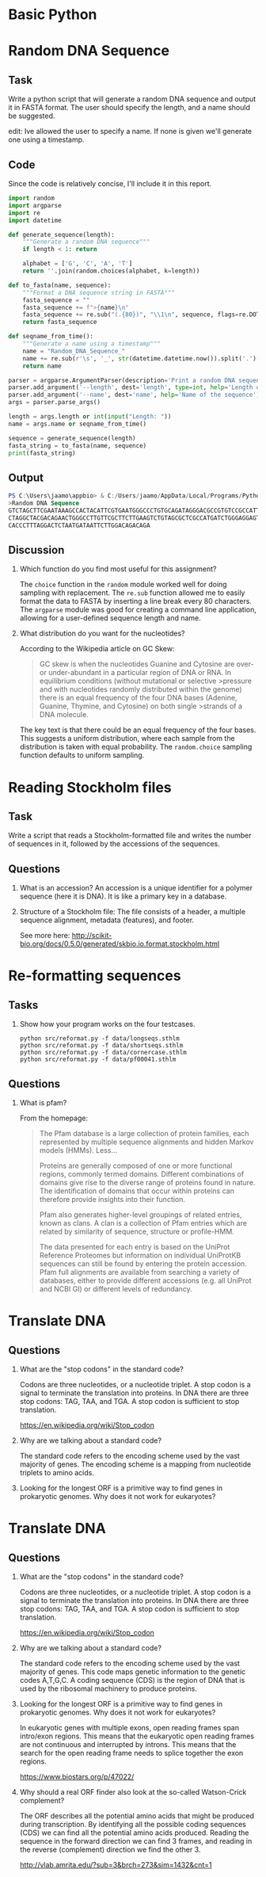 # Basic Python

# Random DNA Sequence

## Task

Write a python script that will generate a random DNA sequence and output it in FASTA format. The user should specify the length, and a name should be suggested.

edit: Ive allowed the user to specify a name. If none is given we'll generate one using a timestamp.

## Code

Since the code is relatively concise, I'll include it in this report.

```python
import random
import argparse
import re
import datetime

def generate_sequence(length):
    """Generate a random DNA sequence"""
    if length < 1: return

    alphabet = ['G', 'C', 'A', 'T']
    return ''.join(random.choices(alphabet, k=length))

def to_fasta(name, sequence):
    """Format a DNA sequence string in FASTA"""
    fasta_sequence = ""
    fasta_sequence += f">{name}\n"
    fasta_sequence += re.sub("(.{80})", "\\1\n", sequence, flags=re.DOTALL)
    return fasta_sequence

def seqname_from_time():
    """Generate a name using a timestamp"""
    name = "Random_DNA_Sequence_"
    name += re.sub(r'\s', '_', str(datetime.datetime.now()).split('.')[0])
    return name

parser = argparse.ArgumentParser(description='Print a random DNA sequence in FASTA format')
parser.add_argument('--length', dest='length', type=int, help='Length of the DNA sequence')
parser.add_argument('--name', dest='name', help='Name of the sequence')
args = parser.parse_args()

length = args.length or int(input("Length: "))
name = args.name or seqname_from_time()

sequence = generate_sequence(length)
fasta_string = to_fasta(name, sequence)
print(fasta_string)
```

## Output
```powershell
PS C:\Users\jaamo\appbio> & C:/Users/jaamo/AppData/Local/Programs/Python/Python36/python.exe c:/Users/jaamo/appbio/src/randomdna.py --name "Random DNA Sequence" --length 200
>Random DNA Sequence
GTCTAGCTTCGAATAAAGCCACTACATTCGTGAATGGGCCCTGTGCAGATAGGGACGCCGTGTCCGCCATTCAGGCTTTC
CTAGGCTACGACAGAACTGGGCCTTGTTCGCTTCTTGAAGTCTGTAGCGCTCGCCATGATCTGGGAGGAGTGTTCTCCAG
CACCCTTTAGGACTCTAATGATAATTCTTGGACAGACAGA
```

## Discussion
1. Which function do you find most useful for this assignment?

    The `choice` function in the `random` module worked well for doing sampling with replacement. The `re.sub` function allowed me to easily format the data to FASTA by inserting a line break every 80 characters. The `argparse` module was good for creating a command line application, allowing for a user-defined sequence length and name.

2. What distribution do you want for the nucleotides?

    According to the Wikipedia article on GC Skew: 
    >GC skew is when the nucleotides Guanine and Cytosine are over- or under-abundant in a particular region of DNA or RNA. In equilibrium conditions (without mutational or selective >pressure and with nucleotides randomly distributed within the genome) there is an equal frequency of the four DNA bases (Adenine, Guanine, Thymine, and Cytosine) on both single >strands of a DNA molecule.

    The key text is that there could be an equal frequency of the four bases. This suggests a uniform distribution, where each sample from the distribution is taken with equal probability. The `random.choice` sampling function defaults to uniform sampling.

# Reading Stockholm files

## Task
Write a script that reads a Stockholm-formatted file and writes the number of sequences in it, followed by the accessions of the sequences. 

## Questions
1. What is an accession?
    An accession is a unique identifier for a polymer sequence (here it is DNA). It is like a primary key in a database.
2. Structure of a Stockholm file:
    The file consists of a header, a multiple sequence alignment, metadata (features), and footer.
    
    See more here: http://scikit-bio.org/docs/0.5.0/generated/skbio.io.format.stockholm.html

# Re-formatting sequences

## Tasks
1. Show how your program works on the four testcases.
    ```
    python src/reformat.py -f data/longseqs.sthlm
    python src/reformat.py -f data/shortseqs.sthlm
    python src/reformat.py -f data/cornercase.sthlm
    python src/reformat.py -f data/pf00041.sthlm
    ```

## Questions
1. What is pfam?

    From the homepage:

    >The Pfam database is a large collection of protein families, each represented by multiple sequence alignments and hidden Markov models (HMMs). Less...
    >
    >Proteins are generally composed of one or more functional regions, commonly termed domains. Different combinations of domains give rise to the diverse range of proteins found in nature. The identification of domains that occur within proteins can therefore provide insights into their function.
    >
    >Pfam also generates higher-level groupings of related entries, known as clans. A clan is a collection of Pfam entries which are related by similarity of sequence, structure or profile-HMM.
    >
    >The data presented for each entry is based on the UniProt Reference Proteomes but information on individual UniProtKB sequences can still be found by entering the protein accession. Pfam full alignments are available from searching a variety of databases, either to provide different accessions (e.g. all UniProt and NCBI GI) or different levels of redundancy.

# Translate DNA

## Questions
1. What are the "stop codons" in the standard code?
    
    Codons are three nucleotides, or a nucleotide triplet. A stop codon is a signal to terminate the translation into proteins. In DNA there are three stop codons: TAG, TAA, and TGA. A stop codon is sufficient to stop translation.

    https://en.wikipedia.org/wiki/Stop_codon

2. Why are we talking about a standard code?
    
    The standard code refers to the encoding scheme used by the vast majority of genes. The encoding scheme is a mapping from nucleotide triplets to amino acids.

3. Looking for the longest ORF is a primitive way to find genes in prokaryotic genomes. Why does it not work for eukaryotes?

    
# Translate DNA

## Questions
1. What are the "stop codons" in the standard code?
    
    Codons are three nucleotides, or a nucleotide triplet. A stop codon is a signal to terminate the translation into proteins. In DNA there are three stop codons: TAG, TAA, and TGA. A stop codon is sufficient to stop translation.

    https://en.wikipedia.org/wiki/Stop_codon

2. Why are we talking about a standard code?
    
    The standard code refers to the encoding scheme used by the vast majority of genes. This code maps genetic information to the genetic codes A,T,G,C. A coding sequence (CDS) is the region of DNA that is used by the ribosomal machinery to produce proteins.

3. Looking for the longest ORF is a primitive way to find genes in prokaryotic genomes. Why does it not work for eukaryotes?

    In eukaryotic genes with multiple exons, open reading frames span intro/exon regions. This means that the eukaryotic open reading frames are not continuous and interrupted by introns. This means that the search for the open reading frame needs to splice together the exon regions.
    
    https://www.biostars.org/p/47022/
    
4. Why should a real ORF finder also look at the so-called Watson-Crick complement? 

    The ORF describes all the potential amino acids that might be produced during transcription. By identifying all the possible coding sequences (CDS) we can find all the potential amino acids produced. Reading the sequence in the forward direction we can find 3 frames, and reading in the reverse (complement) direction we find the other 3.

    http://vlab.amrita.edu/?sub=3&brch=273&sim=1432&cnt=1